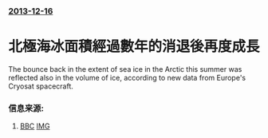 ### [2013-12-16](/news/2013/12/16/index.md)

##### 
#  北極海冰面積經過數年的消退後再度成長 

The bounce back in the extent of sea ice in the Arctic this summer was reflected also in the volume of ice, according to new data from Europe's Cryosat spacecraft.


### 信息来源:

1. [BBC](http://www.bbc.co.uk/news/science-environment-25383373) [IMG](https://ichef.bbci.co.uk/news/1024/media/images/71777000/jpg/_71777873_cryosat_thickness_624.jpg)
